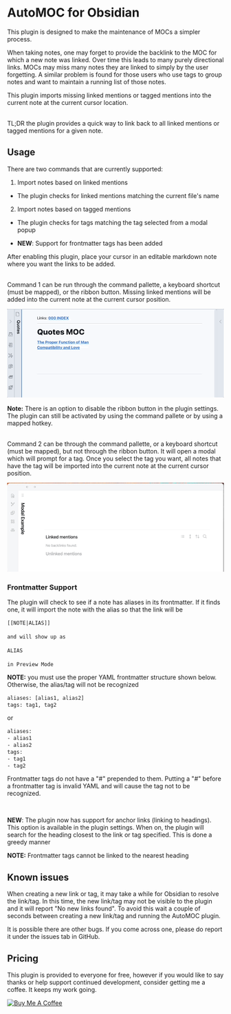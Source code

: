 # AutoMOC for Obsidian

This plugin is designed to make the maintenance of MOCs a simpler process. <br>

When taking notes, one may forget to provide the backlink to the MOC for which a new note was linked. Over time this leads to many purely directional links. MOCs may miss many notes they are linked to simply by the user forgetting. A similar problem is found for those users who use tags to group notes and want to maintain a running list of those notes.<br>

This plugin imports missing linked mentions or tagged mentions into the current note at the current cursor location. <br><br>

TL;DR the plugin provides a quick way to link back to all linked mentions or tagged mentions for a given note.
<br>

## Usage

There are two commands that are currently supported: <br>

1. Import notes based on linked mentions

-   The plugin checks for linked mentions matching the current file's name

2. Import notes based on tagged mentions

-   The plugin checks for tags matching the tag selected from a modal popup

*   **NEW**: Support for frontmatter tags has been added

After enabling this plugin, place your cursor in an editable markdown note where you want the links to be added.

<br>
Command 1 can be run through the command pallette, a keyboard shortcut (must be mapped), or the ribbon button. Missing linked mentions will be added into the current note at the current cursor position.

![demo](assets/auto-moc-demo.gif)

**Note:** There is an option to disable the ribbon button in the plugin settings. The plugin can still be activated by using the command pallete or by using a mapped hotkey.

<br>
Command 2 can be through the command pallette, or a keyboard shortcut (must be mapped), but not through the ribbon button. It will open a modal which will prompt for a tag. Once you select the tag you want, all notes that have the tag will be imported into the current note at the current cursor position.

![demo](assets/modal-demo.gif)

### Frontmatter Support

The plugin will check to see if a note has aliases in its frontmatter. If it finds one, it will import the note with the alias so that the link will be

```
[[NOTE|ALIAS]]

and will show up as

ALIAS

in Preview Mode
```

**NOTE:** you must use the proper YAML frontmatter structure shown below. Otherwise, the alias/tag will not be recognized

```
aliases: [alias1, alias2]
tags: tag1, tag2
```

or

```
aliases:
- alias1
- alias2
tags:
- tag1
- tag2
```

Frontmatter tags do not have a "#" prepended to them. Putting a "#" before a frontmatter tag is invalid YAML and will cause the tag not to be recognized.

<br>

**NEW**: The plugin now has support for anchor links (linking to headings). This option is available in the plugin settings. When on, the plugin will search for the heading closest to the link or tag specified. This is done a greedy manner

**NOTE:** Frontmatter tags cannot be linked to the nearest heading

## Known issues

When creating a new link or tag, it may take a while for Obsidian to resolve the link/tag. In this time, the new link/tag may not be visible to the plugin and it will report "No new links found". To avoid this wait a couple of seconds between creating a new link/tag and running the AutoMOC plugin.

It is possible there are other bugs. If you come across one, please do report it under the issues tab in GitHub.

## Pricing

This plugin is provided to everyone for free, however if you would like to say thanks or help support continued development, consider getting me a coffee. It keeps my work going.

<a href="https://www.buymeacoffee.com/dalca7" target="_blank"><img src="https://cdn.buymeacoffee.com/buttons/default-orange.png" alt="Buy Me A Coffee" height="41" width="174"></a>
